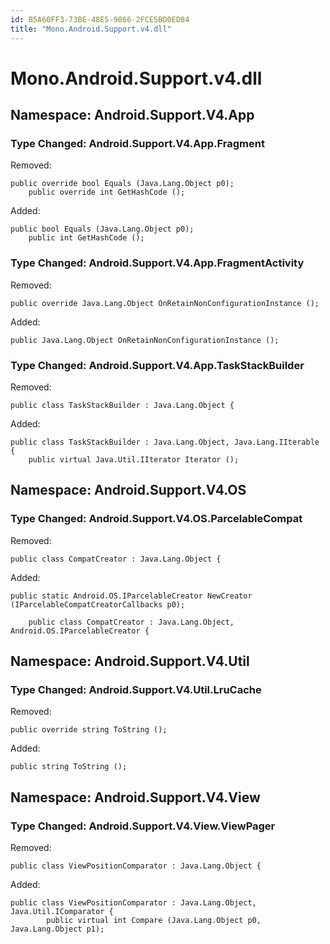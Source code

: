 ```yaml
---
id: B5A60FF3-73BE-48E5-9866-2FCE5BD0ED84
title: "Mono.Android.Support.v4.dll"
---
```


<a name="Mono.Android.Support.v4.dll" class="injected"></a>


# Mono.Android.Support.v4.dll

 <a name="Namespace:_Android.Support.V4.App" class="injected"></a>


<h2 id='Android.Support.V4.App'>Namespace: Android.Support.V4.App</h2>

 <a name="Type_Changed:_Android.Support.V4.App.Fragment" class="injected"></a>


<h3 id='Android.Support.V4.App.Fragment'>Type Changed: Android.Support.V4.App.Fragment</h3>

Removed:

```
public override bool Equals (Java.Lang.Object p0);
 	public override int GetHashCode ();
```

Added:

```
public bool Equals (Java.Lang.Object p0);
 	public int GetHashCode ();
```

 <a name="Type_Changed:_Android.Support.V4.App.FragmentActivity" class="injected"></a>


<h3 id='Android.Support.V4.App.FragmentActivity'>Type Changed: Android.Support.V4.App.FragmentActivity</h3>

Removed:

```
public override Java.Lang.Object OnRetainNonConfigurationInstance ();
```

Added:

```
public Java.Lang.Object OnRetainNonConfigurationInstance ();
```

 <a name="Type_Changed:_Android.Support.V4.App.TaskStackBuilder" class="injected"></a>


<h3 id='Android.Support.V4.App.TaskStackBuilder'>Type Changed: Android.Support.V4.App.TaskStackBuilder</h3>

Removed:

```
public class TaskStackBuilder : Java.Lang.Object {
```

Added:

```
public class TaskStackBuilder : Java.Lang.Object, Java.Lang.IIterable {
 	public virtual Java.Util.IIterator Iterator ();
```

 <a name="Namespace:_Android.Support.V4.OS" class="injected"></a>


<h2 id='Android.Support.V4.OS'>Namespace: Android.Support.V4.OS</h2>

 <a name="Type_Changed:_Android.Support.V4.OS.ParcelableCompat" class="injected"></a>


<h3 id='Android.Support.V4.OS.ParcelableCompat'>Type Changed: Android.Support.V4.OS.ParcelableCompat</h3>

Removed:

```
public class CompatCreator : Java.Lang.Object {
```

Added:

```
public static Android.OS.IParcelableCreator NewCreator (IParcelableCompatCreatorCallbacks p0);
 	
 	public class CompatCreator : Java.Lang.Object, Android.OS.IParcelableCreator {
```

 <a name="Namespace:_Android.Support.V4.Util" class="injected"></a>


<h2 id='Android.Support.V4.Util'>Namespace: Android.Support.V4.Util</h2>

 <a name="Type_Changed:_Android.Support.V4.Util.LruCache" class="injected"></a>


<h3 id='Android.Support.V4.Util.LruCache'>Type Changed: Android.Support.V4.Util.LruCache</h3>

Removed:

```
public override string ToString ();
```

Added:

```
public string ToString ();
```

 <a name="Namespace:_Android.Support.V4.View" class="injected"></a>


<h2 id='Android.Support.V4.View'>Namespace: Android.Support.V4.View</h2>

 <a name="Type_Changed:_Android.Support.V4.View.ViewPager" class="injected"></a>


<h3 id='Android.Support.V4.View.ViewPager'>Type Changed: Android.Support.V4.View.ViewPager</h3>

Removed:

```
public class ViewPositionComparator : Java.Lang.Object {
```

Added:

```
public class ViewPositionComparator : Java.Lang.Object, Java.Util.IComparator {
 		public virtual int Compare (Java.Lang.Object p0, Java.Lang.Object p1);
```
